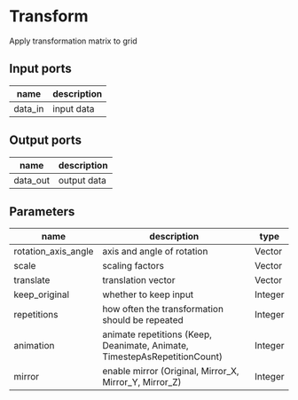 
# Transform
Apply transformation matrix to grid

## Input ports
|name|description|
|-|-|
|data_in|input data|


## Output ports
|name|description|
|-|-|
|data_out|output data|


## Parameters
|name|description|type|
|-|-|-|
|rotation_axis_angle|axis and angle of rotation|Vector|
|scale|scaling factors|Vector|
|translate|translation vector|Vector|
|keep_original|whether to keep input|Integer|
|repetitions|how often the transformation should be repeated|Integer|
|animation|animate repetitions (Keep, Deanimate, Animate, TimestepAsRepetitionCount)|Integer|
|mirror|enable mirror (Original, Mirror_X, Mirror_Y, Mirror_Z)|Integer|
